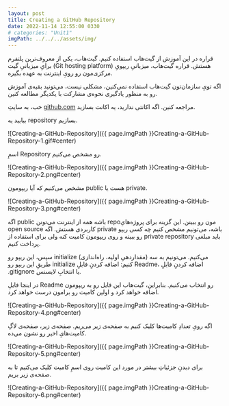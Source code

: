 ```yaml
---
layout: post
title: Creating a GitHub Repository
date: 2022-11-14 12:55:00 0330
# categories: "Unit1"
imgPath: ../../../assets/img/
---
```

قراره در این آموزش از گیت‌هاب استفاده کنیم. گیت‌هاب، یکی از معروف‌ترین پلتفرم برایِ میزبانیِ گیت (Git hosting platform) هستش. قراره گیت‌هاب، میزبانیِ ریپویِ مرکزی‌مون رو رویِ اینترنت به عهده بگیره.

اگه تویِ سازمان‌تون گیت‌هاب استفاده نمی‌کنین، مشکلی نیست، می‌تونید بقیه‌ی آموزش رو به منظور یادگیری نحوه‌ی مشارکت با یکدیگر مطالعه کنین.

خب، به سایتِ [github.com](http://github.com) مراجعه کنین. اگه اکانتی ندارید، یه اکانت بسازید. 

بیایید یه repository بسازیم.

![Creating-a-GitHub-Repository]({{ page.imgPath }}Creating-a-GitHub-Repository-1.gif#center)

اسمِ Repository رو مشخص می‌کنیم. 

![Creating-a-GitHub-Repository]({{ page.imgPath }}Creating-a-GitHub-Repository-2.png#center)

مشخص می‌کنیم که آیا ریپومون public هست یا private. 

![Creating-a-GitHub-Repository]({{ page.imgPath }}Creating-a-GitHub-Repository-3.png#center)

اگه public باشه همه از اینترنت می‌تونن repoمون رو ببینن. این گزینه برای پروژه‌هایِ open source کاربردی هستش. اگه private باشه، می‌تونیم مشخص کنیم چه کسی ریپو رو ببینه و روی ریپومون کامیت کنه ولی برای استفاده از private repository باید مبلغی پرداخت کنیم.

سپس، این ریپو رو initialize (مقدار‌دهیِ اولیه، راه‌اندازی) می‌کنیم. می‌تونیم به سه طریقِ این ریپو رو initialize کنیم: اضافه کردنِ فایلِ‌ Readme، اضافه کردنِ فایلِ .gitignore یا انتخابِ لایسنس.

در اینجا فایلِ Readme رو انتخاب می‌کنیم. بنابراین، گیت‌هاب این فایل رو به ریپومون اضافه خواهد کرد و اولین کامیت رو برامون درست خواهد کرد. 

![Creating-a-GitHub-Repository]({{ page.imgPath }}Creating-a-GitHub-Repository-4.png#center)

اگه رویِ تعدادِ کامیت‌ها کلیک کنیم به صفحه‌ی زیر می‌ریم. صفحه‌ی زیر، صفحه‌ی لاگِ کامیت‌هایِ اخیر رو نشون می‌ده. 

![Creating-a-GitHub-Repository]({{ page.imgPath }}Creating-a-GitHub-Repository-5.png#center)

برای دیدنِ جزئیاتِ بیشتر در مورد این کامیت روی اسمِ کامیت کلیک می‌کنیم تا به صفحه‌ی زیر بریم.

![Creating-a-GitHub-Repository]({{ page.imgPath }}Creating-a-GitHub-Repository-6.png#center)